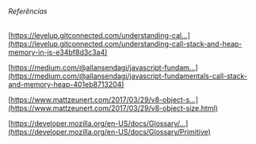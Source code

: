 


###### Referências

[https://levelup.gitconnected.com/understanding-cal...](https://levelup.gitconnected.com/understanding-call-stack-and-heap-memory-in-js-e34bf8d3c3a4)

[https://medium.com/@allansendagi/javascript-fundam...](https://medium.com/@allansendagi/javascript-fundamentals-call-stack-and-memory-heap-401eb8713204)

[https://www.mattzeunert.com/2017/03/29/v8-object-s...](https://www.mattzeunert.com/2017/03/29/v8-object-size.html)

[https://developer.mozilla.org/en-US/docs/Glossary/...](https://developer.mozilla.org/en-US/docs/Glossary/Primitive)